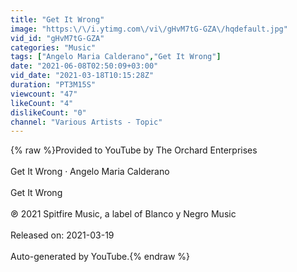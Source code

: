 ```yaml
---
title: "Get It Wrong"
image: "https:\/\/i.ytimg.com\/vi\/gHvM7tG-GZA\/hqdefault.jpg"
vid_id: "gHvM7tG-GZA"
categories: "Music"
tags: ["Angelo Maria Calderano","Get It Wrong"]
date: "2021-06-08T02:50:09+03:00"
vid_date: "2021-03-18T10:15:28Z"
duration: "PT3M15S"
viewcount: "47"
likeCount: "4"
dislikeCount: "0"
channel: "Various Artists - Topic"
---
```

{% raw %}Provided to YouTube by The Orchard Enterprises<br /><br />Get It Wrong · Angelo Maria Calderano<br /><br />Get It Wrong<br /><br />℗ 2021 Spitfire Music, a label of Blanco y Negro Music<br /><br />Released on: 2021-03-19<br /><br />Auto-generated by YouTube.{% endraw %}
